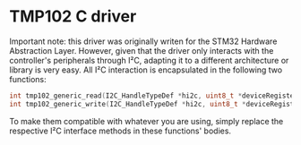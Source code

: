 # TMP102 C driver

Important note: this driver was originally writen for the STM32 Hardware Abstraction Layer. However, given that the driver only interacts with the controller's peripherals through I²C, adapting it to a different architecture or library is very easy. All I²C interaction is encapsulated in the following two functions:

```c
int tmp102_generic_read(I2C_HandleTypeDef *hi2c, uint8_t *deviceRegister, uint8_t *data);
int tmp102_generic_write(I2C_HandleTypeDef *hi2c, uint8_t *deviceRegister, uint8_t *data);
```

To make them compatible with whatever you are using, simply replace the respective I²C interface methods in these functions' bodies. 

